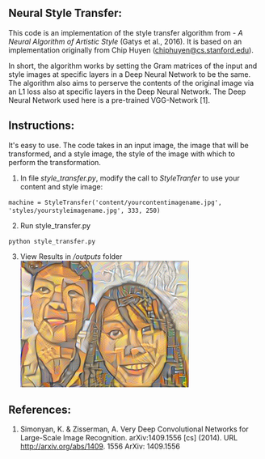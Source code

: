 ## Neural Style Transfer:
This code is an implementation of the style transfer algorithm from - *A Neural Algorithm of Artistic Style* (Gatys et al., 2016).  It is based on an implementation originally from Chip Huyen (chiphuyen@cs.stanford.edu).

In short, the algorithm works by setting the Gram matrices of the input and style images at specific layers in a Deep Neural Network to be the same.  The algorithm also aims to perserve the contents of the original image via an L1 loss also at specific layers in the Deep Neural Network.  The Deep Neural Network used here is a pre-trained VGG-Network [1].


## Instructions:
It's easy to use.  The code takes in an input image, the image that will be transformed, and a style image, the style of the image with which to perform the transformation.  
1. In file *style_transfer.py*, modify the call to *StyleTranfer* to use your content and style image:
```
machine = StyleTransfer('content/yourcontentimagename.jpg', 'styles/yourstyleimagename.jpg', 333, 250)
```
2. Run style_transfer.py
```
python style_transfer.py
```
3. View Results in */outputs* folder
![Alt text](./doc/us.png "us.png")

## References:
1. Simonyan, K. & Zisserman, A. Very Deep Convolutional Networks for Large-Scale Image
Recognition. arXiv:1409.1556 [cs] (2014). URL http://arxiv.org/abs/1409.
1556 ArXiv: 1409.1556

